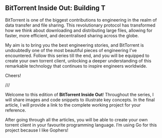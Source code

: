

## BitTorrent Inside Out: Building T

BitTorrent is one of the biggest contributions to engineering in the realm of data transfer and file sharing. This revolutionary protocol has transformed how we think about downloading and distributing large files, allowing for faster, more efficient, and decentralised sharing across the globe.

My aim is to bring you the best engineering stories, and BitTorrent is undoubtedly one of the most beautiful pieces of engineering I’ve encountered. Follow this series till the end, and you will be equipped to create your own torrent client, unlocking a deeper understanding of this remarkable technology that continues to inspire engineers worldwide.

Cheers!

/// 

Welcome to this edition of **BitTorrent Inside Out**! Throughout the series, I will share images and code snippets to illustrate key concepts. In the final article, I will provide a link to the complete working project for your reference.

After going through all the articles, you will be able to create your own torrent client in your favourite programming language. I’m using Go for this project because I like Gophers!

